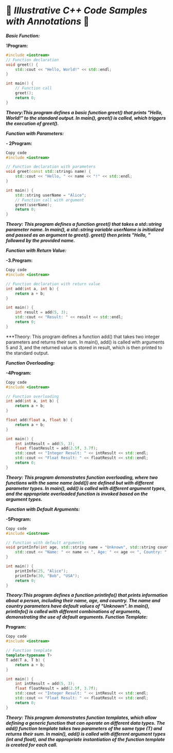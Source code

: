# 🚀 **_Illustrative C++ Code Samples with Annotations_** 📘

***Basic Function:***

1**Program:**

```cpp
#include <iostream>
// Function declaration
void greet() {
    std::cout << "Hello, World!" << std::endl;
}

int main() {
    // Function call
    greet();
    return 0;
}
```

***Theory:This program defines a basic function greet() that prints "Hello, World!" to the standard output. In main(), greet() is called, which triggers the execution of greet().***

***Function with Parameters:***

**- 2Program:**

```cpp
Copy code
#include <iostream>

// Function declaration with parameters
void greet(const std::string& name) {
    std::cout << "Hello, " << name << "!" << std::endl;
}

int main() {
    std::string userName = "Alice";
    // Function call with argument
    greet(userName);
    return 0;
}
```
***Theory: This program defines a function greet() that takes a std::string parameter name. In main(), a std::string variable userName is initialized and passed as an argument to greet(). greet() then prints "Hello, " followed by the provided name.***


***Function with Return Value:***

**-3.Program:**

```cpp
Copy code
#include <iostream>

// Function declaration with return value
int add(int a, int b) {
    return a + b;
}

int main() {
    int result = add(5, 3);
    std::cout << "Result: " << result << std::endl;
    return 0;
}
```


***Theory: This program defines a function add() that takes two integer parameters and returns their sum. In main(), add() is called with arguments 5 and 3, and the returned value is stored in result, which is then printed to the standard output.

***Function Overloading:***



**-4Program:**

```cpp
Copy code
#include <iostream>

// Function overloading
int add(int a, int b) {
    return a + b;
}

float add(float a, float b) {
    return a + b;
}

int main() {
    int intResult = add(5, 3);
    float floatResult = add(2.5f, 3.7f);
    std::cout << "Integer Result: " << intResult << std::endl;
    std::cout << "Float Result: " << floatResult << std::endl;
    return 0;
}
```

***Theory: This program demonstrates function overloading, where two functions with the same name (add()) are defined but with different parameter types. In main(), add() is called with different argument types, and the appropriate overloaded function is invoked based on the argument types.***

***Function with Default Arguments:***




**-5Program:**

```cpp
Copy code
#include <iostream>

// Function with default arguments
void printInfo(int age, std::string name = "Unknown", std::string country = "Unknown") {
    std::cout << "Name: " << name << ", Age: " << age << ", Country: " << country << std::endl;
}

int main() {
    printInfo(25, "Alice");
    printInfo(30, "Bob", "USA");
    return 0;
}
```



***Theory:This program defines a function printInfo() that prints information about a person, including their name, age, and country. The name and country parameters have default values of "Unknown". In main(), printInfo() is called with different combinations of arguments, demonstrating the use of default arguments.
Function Template:***

**Program:**

```cpp
Copy code
#include <iostream>

// Function template
template<typename T>
T add(T a, T b) {
    return a + b;
}

int main() {
    int intResult = add(5, 3);
    float floatResult = add(2.5f, 3.7f);
    std::cout << "Integer Result: " << intResult << std::endl;
    std::cout << "Float Result: " << floatResult << std::endl;
    return 0;
}
```



***Theory: This program demonstrates function templates, which allow defining a generic function that can operate on different data types. The add() function template takes two parameters of the same type (T) and returns their sum. In main(), add() is called with different argument types (int and float), and the appropriate instantiation of the function template is created for each call.***




